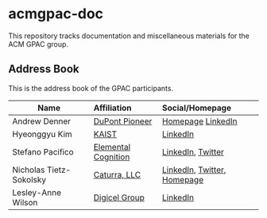 # acmgpac-doc

This repository tracks documentation and miscellaneous materials for the ACM GPAC group. 

## Address Book 
This is the address book of the GPAC participants.

| Name                    | Affiliation                                              | Social/Homepage                                                                                                                           |
| ------------------------|:---------------------------------------------------------|:------------------------------------------------------------------------------------------------------------------------------------------|
| Andrew Denner           | [DuPont Pioneer](http://www.pioneer.com/)                | [Homepage](http://denner.co) [LinkedIn](https://www.linkedin.com/in/andrewdenner/)                                                        |
| Hyeonggyu Kim           | [KAIST](https://www.kaist.edu)                           | [LinkedIn](https://www.linkedin.com/in/hyeonggyu/)                                                                                        |
| Stefano Pacifico        | [Elemental Cognition](https://www.elementalcognition.com)| [LinkedIn](https://www.linkedin.com/in/stefanopacifico/), [Twitter](https://twitter.com/StefPac)                                          |
| Nicholas Tietz-Sokolsky | [Caturra, LLC](http://caturra.io)                        | [LinkedIn](https://www.linkedin.com/in/nicholastietz/), [Twitter](https://twitter.com/NicholasTietz), [Homepage](https://www.ntietz.com/) |
| Lesley-Anne Wilson      |[Digicel Group](https://www.digicelgroup.com/en.html)     | [LinkedIn](https://www.linkedin.com/in/lesleyannepwilson)                                                                                 |


